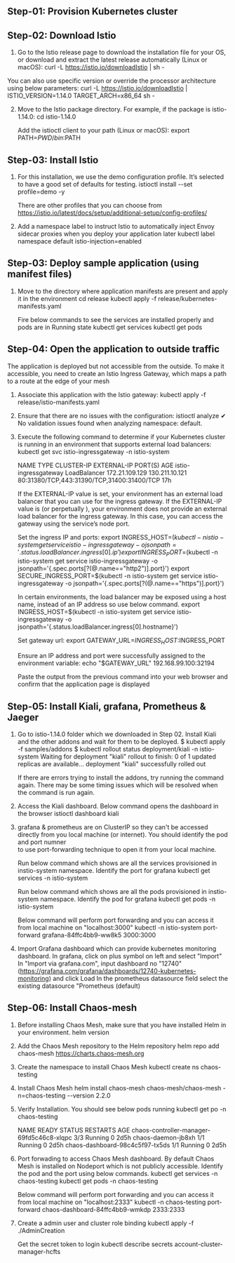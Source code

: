 ## Step-01: Provision Kubernetes cluster

## Step-02: Download Istio
1. Go to the Istio release page to download the installation file for your OS, or download and extract the latest release automatically (Linux or macOS):
    curl -L https://istio.io/downloadIstio | sh -

You can also use specific version or override the processor architecture using below parameters:
    curl -L https://istio.io/downloadIstio | ISTIO_VERSION=1.14.0 TARGET_ARCH=x86_64 sh -

2. Move to the Istio package directory. For example, if the package is istio-1.14.0:
    cd istio-1.14.0

    Add the istioctl client to your path (Linux or macOS):
    export PATH=$PWD/bin:$PATH

## Step-03: Install Istio
1. For this installation, we use the demo configuration profile. It’s selected to have a good set of defaults for testing.
    istioctl install --set profile=demo -y

    There are other profiles that you can choose from https://istio.io/latest/docs/setup/additional-setup/config-profiles/

2. Add a namespace label to instruct Istio to automatically inject Envoy sidecar proxies when you deploy your application later
    kubectl label namespace default istio-injection=enabled

## Step-03: Deploy sample application (using manifest files)
1. Move to the directory where application manifests are present and apply it in the environment
   cd release
   kubectl apply -f release/kubernetes-manifests.yaml

   Fire below commands to see the services are installed properly and pods are in Running state
   kubectl get services
   kubectl get pods


## Step-04: Open the application to outside traffic
The application is deployed but not accessible from the outside. To make it accessible, you need to create an Istio Ingress Gateway, which maps a path to a route at the edge of your mesh

1. Associate this application with the Istio gateway:
    kubectl apply -f release/istio-manifests.yaml

2. Ensure that there are no issues with the configuration:
    istioctl analyze
    ✔ No validation issues found when analyzing namespace: default.

3. Execute the following command to determine if your Kubernetes cluster is running in an environment that supports external load balancers:
    kubectl get svc istio-ingressgateway -n istio-system

    NAME                   TYPE           CLUSTER-IP       EXTERNAL-IP     PORT(S)                                      AGE
    istio-ingressgateway   LoadBalancer   172.21.109.129   130.211.10.121  80:31380/TCP,443:31390/TCP,31400:31400/TCP   17h

    If the EXTERNAL-IP value is set, your environment has an external load balancer that you can use for the ingress gateway. If the EXTERNAL-IP value is <none> (or perpetually <pending>), your environment does not provide an external load balancer for the ingress gateway. In this case, you can access the gateway using the service’s node port.

    Set the ingress IP and ports:
    export INGRESS_HOST=$(kubectl -n istio-system get service istio-ingressgateway -o jsonpath='{.status.loadBalancer.ingress[0].ip}')
    export INGRESS_PORT=$(kubectl -n istio-system get service istio-ingressgateway -o jsonpath='{.spec.ports[?(@.name=="http2")].port}')
    export SECURE_INGRESS_PORT=$(kubectl -n istio-system get service istio-ingressgateway -o jsonpath='{.spec.ports[?(@.name=="https")].port}')

    In certain environments, the load balancer may be exposed using a host name, instead of an IP address so use below command.
    export INGRESS_HOST=$(kubectl -n istio-system get service istio-ingressgateway -o jsonpath='{.status.loadBalancer.ingress[0].hostname}')

    Set gateway url:
    export GATEWAY_URL=$INGRESS_HOST:$INGRESS_PORT

    Ensure an IP address and port were successfully assigned to the environment variable:
    echo "$GATEWAY_URL"
    192.168.99.100:32194

    Paste the output from the previous command into your web browser and confirm that the application page is displayed


## Step-05: Install Kiali, grafana, Prometheus & Jaeger
1. Go to istio-1.14.0 folder which we downloaded in Step 02. Install Kiali and the other addons and wait for them to be deployed.
    $ kubectl apply -f samples/addons
    $ kubectl rollout status deployment/kiali -n istio-system
    Waiting for deployment "kiali" rollout to finish: 0 of 1 updated replicas are available...
    deployment "kiali" successfully rolled out

    If there are errors trying to install the addons, try running the command again. There may be some timing issues which will be resolved when the command is run again.

2. Access the Kiali dashboard. Below command opens the dashboard in the browser
    istioctl dashboard kiali

3. grafana & prometheus are on ClusterIP so they can't be accessed directly from you local machine (or internet). You should identify the pod and port numner    
   to use port-forwarding technique to open it from your local machine.

   Run below command which shows are all the services provisioned in instio-system namespace. Identify the port for grafana 
   kubectl get services -n istio-system

   Run below command which shows are all the pods provisioned in instio-system namespace. Identify the pod for grafana
   kubectl get pods -n istio-system

   Below command will perform port forwarding and you can access it from local machine on "localhost:3000"
   kubectl -n istio-system port-forward grafana-84ffc4bb9-ww8k5 3000:3000

4. Import Grafana dashboard which can provide kubernetes monitoring dashboard. 
    In grafana, click on plus symbol on left and select "Import"
    In "Import via grafana.com", input dashboard no "12740" (https://grafana.com/grafana/dashboards/12740-kubernetes-monitoring) and click Load
    In the prometheus datasource field select the existing datasource "Prometheus (default)

## Step-06: Install Chaos-mesh
1. Before installing Chaos Mesh, make sure that you have installed Helm in your environment.
    helm version

2. Add the Chaos Mesh repository to the Helm repository
    helm repo add chaos-mesh https://charts.chaos-mesh.org

3. Create the namespace to install Chaos Mesh
    kubectl create ns chaos-testing

4. Install Chaos Mesh
    helm install chaos-mesh chaos-mesh/chaos-mesh -n=chaos-testing --version 2.2.0

5. Verify Installation. You should see below pods running
    kubectl get po -n chaos-testing

    NAME                                        READY   STATUS    RESTARTS   AGE
    chaos-controller-manager-69fd5c46c8-xlqpc   3/3     Running   0          2d5h
    chaos-daemon-jb8xh                          1/1     Running   0          2d5h
    chaos-dashboard-98c4c5f97-tx5ds             1/1     Running   0          2d5h

   


6. Port forwading to access Chaos Mesh dashboard. By default Chaos Mesh is installed on Nodeport which is not publicly accessible. 
    Identify the pod and the port using below commands.
    kubectl get services -n chaos-testing
    kubectl get pods -n chaos-testing

    Below command will perform port forwarding and you can access it from local machine on "localhost:2333"
    kubectl -n chaos-testing port-forward chaos-dashboard-84ffc4bb9-wmkdp 2333:2333

7. Create a admin user and cluster role binding
    kubectl apply -f ./AdminCreation

    Get the secret token to login
    kubectl describe secrets account-cluster-manager-hcfts